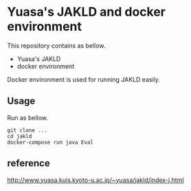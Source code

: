 # Yuasa's JAKLD and docker environment

This repository contains as bellow.

- Yuasa's JAKLD  
- docker environment

Docker environment is used for running JAKLD easily.

## Usage

Run as bellow.

```shell
git clone ...
cd jakld
docker-compose run java Eval
```

## reference

http://www.yuasa.kuis.kyoto-u.ac.jp/~yuasa/jakld/index-j.html
